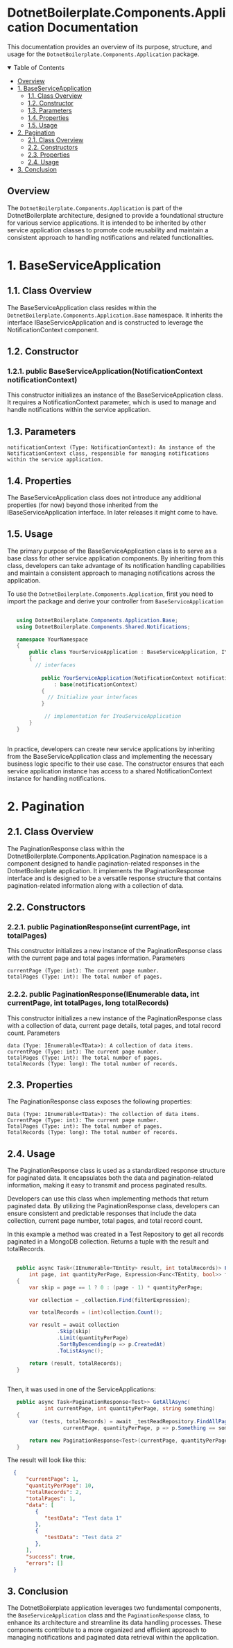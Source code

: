 # DotnetBoilerplate.Components.Application Documentation

This documentation provides an overview of its purpose, structure, and usage for the `DotnetBoilerplate.Components.Application` package.

<details open>
  
  <summary>Table of Contents</summary>

-   [Overview](#overview)
-   [1. BaseServiceApplication](#1-baseserviceapplication)
    -   [1.1. Class Overview](#11-class-overview)
    -   [1.2. Constructor](#12-constructor)
    -   [1.3. Parameters](#13-parameters)
    -   [1.4. Properties](#14-properties)
    -   [1.5. Usage](#15-usage)
-   [2. Pagination](#2-pagination)
    -   [2.1. Class Overview](#21-class-overview)
    -   [2.2. Constructors](#22-constructors)
    -   [2.3. Properties](#23-properties)
    -   [2.4. Usage](24-usage)      
- [3. Conclusion](#conclusion) 
  
</details>

## Overview

The `DotnetBoilerplate.Components.Application` is part of the DotnetBoilerplate architecture, designed to provide a foundational structure for various service applications. It is intended to be inherited by other service application classes to promote code reusability and maintain a consistent approach to handling notifications and related functionalities.

# 1. BaseServiceApplication

## 1.1. Class Overview

The BaseServiceApplication class resides within the `DotnetBoilerplate.Components.Application.Base` namespace. It inherits the interface IBaseServiceApplication and is constructed to leverage the NotificationContext component.

## 1.2. Constructor

  ### 1.2.1. public BaseServiceApplication(NotificationContext notificationContext)

This constructor initializes an instance of the BaseServiceApplication class. It requires a NotificationContext parameter, which is used to manage and handle notifications within the service application.

## 1.3. Parameters

    notificationContext (Type: NotificationContext): An instance of the NotificationContext class, responsible for managing notifications within the service application.

## 1.4. Properties

The BaseServiceApplication class does not introduce any additional properties (for now) beyond those inherited from the IBaseServiceApplication interface. In later releases it might come to have.

## 1.5. Usage

The primary purpose of the BaseServiceApplication class is to serve as a base class for other service application components. By inheriting from this class, developers can take advantage of its notification handling capabilities and maintain a consistent approach to managing notifications across the application.

To use the `DotnetBoilerplate.Components.Application`, first you need to import the package and derive your controller from `BaseServiceApplication`

```csharp     
   
   using DotnetBoilerplate.Components.Application.Base;
   using DotnetBoilerplate.Components.Shared.Notifications;

   namespace YourNamespace
   {
       public class YourServiceApplication : BaseServiceApplication, IYourServiceApplication
       {
         // interfaces
         
           public YourServiceApplication(NotificationContext notificationContext)
               : base(notificationContext)
           {
             // Initialize your interfaces
           }

            // implementation for IYouServiceApplication
       }
   }
  
``` 

In practice, developers can create new service applications by inheriting from the BaseServiceApplication class and implementing the necessary business logic specific to their use case. The constructor ensures that each service application instance has access to a shared NotificationContext instance for handling notifications.

# 2. Pagination

## 2.1. Class Overview

The PaginationResponse class within the DotnetBoilerplate.Components.Application.Pagination namespace is a component designed to handle pagination-related responses in the DotnetBoilerplate application. It implements the IPaginationResponse<TData> interface and is designed to be a versatile response structure that contains pagination-related information along with a collection of data.

## 2.2. Constructors

### 2.2.1. public PaginationResponse(int currentPage, int totalPages)

This constructor initializes a new instance of the PaginationResponse class with the current page and total pages information.
Parameters

    currentPage (Type: int): The current page number.
    totalPages (Type: int): The total number of pages.

### 2.2.2. public PaginationResponse(IEnumerable<TData> data, int currentPage, int totalPages, long totalRecords)

This constructor initializes a new instance of the PaginationResponse class with a collection of data, current page details, total pages, and total record count.
Parameters

    data (Type: IEnumerable<TData>): A collection of data items.
    currentPage (Type: int): The current page number.
    totalPages (Type: int): The total number of pages.
    totalRecords (Type: long): The total number of records.

## 2.3. Properties

The PaginationResponse class exposes the following properties:

    Data (Type: IEnumerable<TData>): The collection of data items.
    CurrentPage (Type: int): The current page number.
    TotalPages (Type: int): The total number of pages.
    TotalRecords (Type: long): The total number of records.

## 2.4. Usage

The PaginationResponse class is used as a standardized response structure for paginated data. It encapsulates both the data and pagination-related information, making it easy to transmit and process paginated results.

Developers can use this class when implementing methods that return paginated data. By utilizing the PaginationResponse class, developers can ensure consistent and predictable responses that include the data collection, current page number, total pages, and total record count.

In this example a method was created in a Test Repository to get all records paginated in a MongoDB collection. Returns a tuple with the result and totalRecords.

```csharp  
  
   public async Task<(IEnumerable<TEntity> result, int totalRecords)> FindAllPaginatedAsync(
       int page, int quantityPerPage, Expression<Func<TEntity, bool>> filterExpression)
   {
       var skip = page == 1 ? 0 : (page - 1) * quantityPerPage;

       var collection = _collection.Find(filterExpression);

       var totalRecords = (int)collection.Count();

       var result = await collection
                .Skip(skip)
                .Limit(quantityPerPage)
                .SortByDescending(p => p.CreatedAt)
                .ToListAsync();

       return (result, totalRecords);
   }
  
``` 

Then, it was used in one of the ServiceApplications: 

```csharp  
   public async Task<PaginationResponse<Test>> GetAllAsync(
            int currentPage, int quantityPerPage, string something)
   {
       var (tests, totalRecords) = await _testReadRepository.FindAllPaginatedAsync(
                  currentPage, quantityPerPage, p => p.Something == something);

       return new PaginationResponse<Test>(currentPage, quantityPerPage, totalRecords, tests);
   }  
``` 

The result will look like this: 

```json
  {
      "currentPage": 1,
      "quantityPerPage": 10,
      "totalRecords": 2,
      "totalPages": 1,
      "data": [
         {
            "testData": "Test data 1"
         },
         {
            "testData": "Test data 2"
         },
      ],
      "success": true,
      "errors": []
  }
```

## 3. Conclusion

The DotnetBoilerplate application leverages two fundamental components, the `BaseServiceApplication` class and the `PaginationResponse` class, to enhance its architecture and streamline its data handling processes. These components contribute to a more organized and efficient approach to managing notifications and paginated data retrieval within the application.
